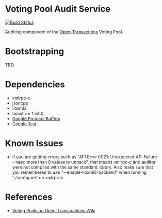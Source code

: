 Voting Pool Audit Service
=========================

[![Build Status](https://travis-ci.org/monetas/vp-auditservice.svg?branch=develop)](https://travis-ci.org/monetas/vp-auditservice)

Auditing component of the [Open-Transactions](http://opentransactions.org) Voting Pool.


Bootstrapping
=============

TBD


Dependencies
============

* xmlrpc-c
* jsoncpp
* libxml2
* boost >= 1.54.0
* [Google Protocol Buffers](https://code.google.com/p/protobuf/)
* [Google Test](https://code.google.com/p/googletest/)

Known Issues
============

* If you are getting errors such as "API Error 0021: Unexpected API Failure - need more than 0 values to unpack", 
    that means xmlrpc-c and auditor were not compiled with the same standard library. Also make sure that you remembered to use
    "--enable-libxml2-backend" when running "./configure" on xmlrpc-c.


References
==========

* [Voting Pools on Open-Transacations Wiki](http://opentransactions.org/wiki/index.php?title=Voting_Pools)
